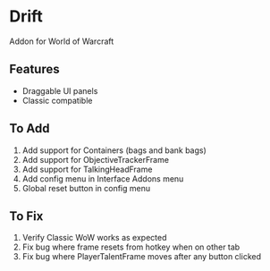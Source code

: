 # Drift
Addon for World of Warcraft

## Features
* Draggable UI panels
* Classic compatible

## To Add
1. Add support for Containers (bags and bank bags)
1. Add support for ObjectiveTrackerFrame
1. Add support for TalkingHeadFrame
1. Add config menu in Interface Addons menu
1. Global reset button in config menu

## To Fix
1. Verify Classic WoW works as expected
1. Fix bug where frame resets from hotkey when on other tab
1. Fix bug where PlayerTalentFrame moves after any button clicked